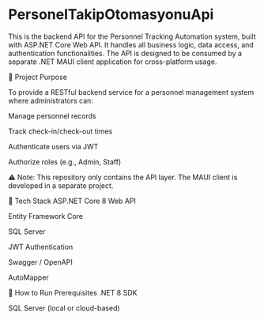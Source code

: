 #  PersonelTakipOtomasyonuApi


This is the backend API for the Personnel Tracking Automation system, built with ASP.NET Core Web API. It handles all business logic, data access, and authentication functionalities.
The API is designed to be consumed by a separate .NET MAUI client application for cross-platform usage.

📌 Project Purpose


To provide a RESTful backend service for a personnel management system where administrators can:

Manage personnel records

Track check-in/check-out times

Authenticate users via JWT

Authorize roles (e.g., Admin, Staff)

⚠️ Note: This repository only contains the API layer. The MAUI client is developed in a separate project.

🧰 Tech Stack
ASP.NET Core 8 Web API

Entity Framework Core

SQL Server

JWT Authentication

Swagger / OpenAPI

AutoMapper

🚀 How to Run
Prerequisites
.NET 8 SDK

SQL Server (local or cloud-based)
